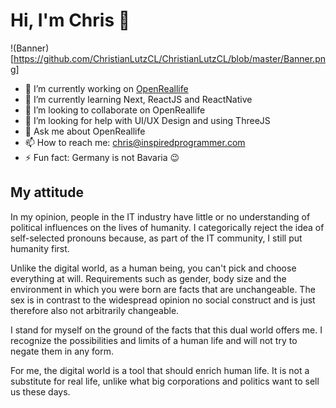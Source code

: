 # Hi, I'm Chris 👋

!(Banner)[https://github.com/ChristianLutzCL/ChristianLutzCL/blob/master/Banner.png]

- 🔭 I’m currently working on [OpenReallife](https://github.com/OpenReallife)
- 🌱 I’m currently learning Next, ReactJS and ReactNative
- 👯 I’m looking to collaborate on OpenReallife
- 🤔 I’m looking for help with UI/UX Design and using ThreeJS
- 💬 Ask me about OpenReallife
- 📫 How to reach me: chris@inspiredprogrammer.com
- ⚡ Fun fact: Germany is not Bavaria 😉


## My attitude

In my opinion, people in the IT industry have little or no understanding of political influences on the lives of humanity. I categorically reject the idea of self-selected pronouns because, as part of the IT community, I still put humanity first. 

Unlike the digital world, as a human being, you can't pick and choose everything at will. Requirements such as gender, body size and the environment in which you were born are facts that are unchangeable. The sex is in contrast to the widespread opinion no social construct and is just therefore also not arbitrarily changeable.

I stand for myself on the ground of the facts that this dual world offers me. I recognize the possibilities and limits of a human life and will not try to negate them in any form.

For me, the digital world is a tool that should enrich human life.
It is not a substitute for real life, unlike what big corporations and politics want to sell us these days.

